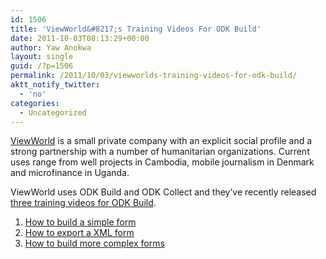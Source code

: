 ```yaml
---
id: 1506
title: 'ViewWorld&#8217;s Training Videos For ODK Build'
date: 2011-10-03T08:13:29+00:00
author: Yaw Anokwa
layout: single
guid: /?p=1506
permalink: /2011/10/03/viewworlds-training-videos-for-odk-build/
aktt_notify_twitter:
  - 'no'
categories:
  - Uncategorized
---
```

[ViewWorld](http://www.viewworld.dk/) is a small private company with an explicit social profile and a strong partnership with a number of humanitarian organizations. Current uses range from well projects in Cambodia, mobile journalism in Denmark and microfinance in Uganda. 

ViewWorld uses ODK Build and ODK Collect and they&#8217;ve recently released [three training videos for ODK Build](https://www.youtube.com/playlist?list=PL747AF799AB4810E0).

  1. [How to build a simple form](https://www.youtube.com/watch?v=Tuw9I_WZI7w)
  2. [How to export a XML form](https://www.youtube.com/watch?v=uDxYlR-T9L0)
  3. [How to build more complex forms](https://www.youtube.com/watch?v=7kTCMWXAfR0)